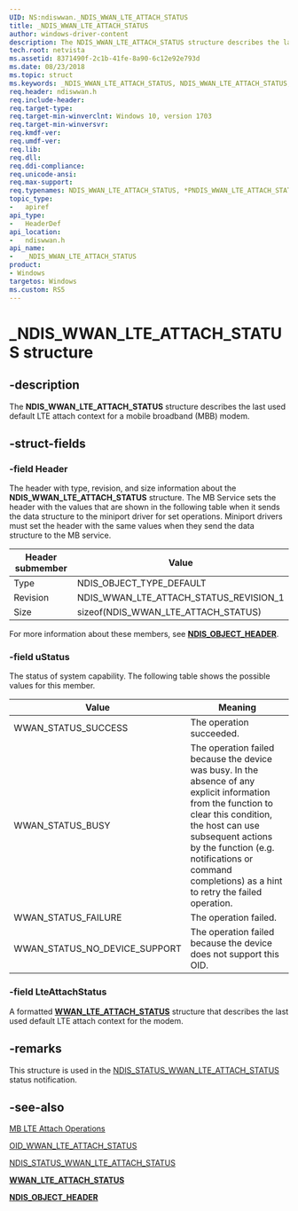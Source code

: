 ```yaml
---
UID: NS:ndiswwan._NDIS_WWAN_LTE_ATTACH_STATUS
title: _NDIS_WWAN_LTE_ATTACH_STATUS
author: windows-driver-content
description: The NDIS_WWAN_LTE_ATTACH_STATUS structure describes the last used default LTE attach context for a mobile broadband (MBB) modem.
tech.root: netvista
ms.assetid: 8371490f-2c1b-41fe-8a90-6c12e92e793d
ms.date: 08/23/2018
ms.topic: struct
ms.keywords: _NDIS_WWAN_LTE_ATTACH_STATUS, NDIS_WWAN_LTE_ATTACH_STATUS, *PNDIS_WWAN_LTE_ATTACH_STATUS, 
req.header: ndiswwan.h
req.include-header:
req.target-type:
req.target-min-winverclnt: Windows 10, version 1703
req.target-min-winversvr:
req.kmdf-ver:
req.umdf-ver:
req.lib:
req.dll:
req.ddi-compliance:
req.unicode-ansi:
req.max-support:
req.typenames: NDIS_WWAN_LTE_ATTACH_STATUS, *PNDIS_WWAN_LTE_ATTACH_STATUS
topic_type: 
-	apiref
api_type: 
-	HeaderDef
api_location: 
-	ndiswwan.h
api_name: 
-	_NDIS_WWAN_LTE_ATTACH_STATUS
product: 
- Windows
targetos: Windows
ms.custom: RS5
---
```


# _NDIS_WWAN_LTE_ATTACH_STATUS structure

## -description

The **NDIS_WWAN_LTE_ATTACH_STATUS** structure describes the last used default LTE attach context for a mobile broadband (MBB) modem.

## -struct-fields

### -field Header
 
The header with type, revision, and size information about the **NDIS_WWAN_LTE_ATTACH_STATUS** structure. The MB Service sets the header with the values that are shown in the following table when it sends the data structure to the miniport driver for set operations. Miniport drivers must set the header with the same values when they send the data structure to the MB service.

| Header submember | Value |
| --- | --- |
| Type | NDIS_OBJECT_TYPE_DEFAULT |
| Revision | NDIS_WWAN_LTE_ATTACH_STATUS_REVISION_1 |
| Size | sizeof(NDIS_WWAN_LTE_ATTACH_STATUS) |

For more information about these members, see [**NDIS_OBJECT_HEADER**](../ntddndis/ns-ntddndis-_ndis_object_header.md).
 
### -field uStatus

The status of system capability. The following table shows the possible values for this member.

| Value | Meaning |
| --- | --- |
| WWAN_STATUS_SUCCESS | The operation succeeded. |
| WWAN_STATUS_BUSY | The operation failed because the device was busy. In the absence of any explicit information from the function to clear this condition, the host can use subsequent actions by the function (e.g. notifications or command completions) as a hint to retry the failed operation. |
| WWAN_STATUS_FAILURE | The operation failed. |
| WWAN_STATUS_NO_DEVICE_SUPPORT | The operation failed because the device does not support this OID. |
 
### -field LteAttachStatus

A formatted [**WWAN_LTE_ATTACH_STATUS**](../wwan/ns-wwan-_wwan_lte_attach_status.md) structure that describes the last used default LTE attach context for the modem.

## -remarks

This structure is used in the [NDIS_STATUS_WWAN_LTE_ATTACH_STATUS](https://docs.microsoft.com/windows-hardware/drivers/network/ndis-status-wwan-lte-attach-status) status notification.

## -see-also

[MB LTE Attach Operations](https://docs.microsoft.com/windows-hardware/drivers/network/mb-lte-attach-operations)

[OID_WWAN_LTE_ATTACH_STATUS](https://docs.microsoft.com/windows-hardware/drivers/network/oid-wwan-lte-attach-status)

[NDIS_STATUS_WWAN_LTE_ATTACH_STATUS](https://docs.microsoft.com/windows-hardware/drivers/network/ndis-status-wwan-lte-attach-status)

[**WWAN_LTE_ATTACH_STATUS**](../wwan/ns-wwan-_wwan_lte_attach_status.md)

[**NDIS_OBJECT_HEADER**](../ntddndis/ns-ntddndis-_ndis_object_header.md)
